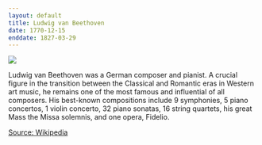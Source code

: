 ```yaml
---
layout: default
title: Ludwig van Beethoven
date: 1770-12-15
enddate: 1827-03-29
---
```


![](https://upload.wikimedia.org/wikipedia/commons/thumb/6/6f/Beethoven.jpg/200px-Beethoven.jpg)

Ludwig van Beethoven was a German composer and pianist. A crucial figure in the transition between the Classical and Romantic eras in Western art music, he remains one of the most famous and influential of all composers. His best-known compositions include 9 symphonies, 5 piano concertos, 1 violin concerto, 32 piano sonatas, 16 string quartets, his great Mass the Missa solemnis, and one opera, Fidelio.

[Source: Wikipedia](https://en.wikipedia.org/wiki/Ludwig_van_Beethoven)
